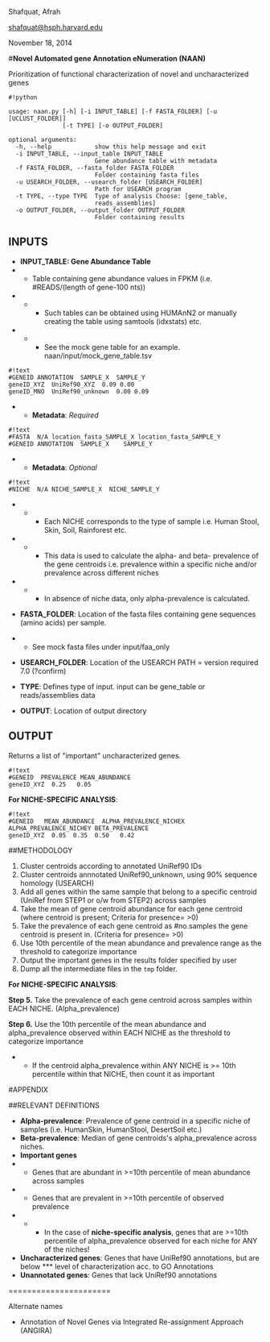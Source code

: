 Shafquat, Afrah

shafquat@hsph.harvard.edu

November 18, 2014

#**Novel Automated gene Annotation eNumeration (NAAN)**

Prioritization of functional characterization of novel and uncharacterized genes

```
#!python

usage: naan.py [-h] [-i INPUT_TABLE] [-f FASTA_FOLDER] [-u [UCLUST_FOLDER]]
               [-t TYPE] [-o OUTPUT_FOLDER]

optional arguments:
  -h, --help            show this help message and exit
  -i INPUT_TABLE, --input_table INPUT_TABLE
                        Gene abundance table with metadata
  -f FASTA_FOLDER, --fasta_folder FASTA_FOLDER
                        Folder containing fasta files
  -u USEARCH_FOLDER, --usearch_folder [USEARCH_FOLDER]
                        Path for USEARCH program
  -t TYPE, --type TYPE  Type of analysis Choose: [gene_table,
                        reads_assemblies]
  -o OUTPUT_FOLDER, --output_folder OUTPUT_FOLDER
                        Folder containing results

```


## **INPUTS**

* **INPUT_TABLE: Gene Abundance Table**
* * Table containing gene abundance values in FPKM (i.e. #READS/(length of gene-100 nts)) 
* * * Such tables can be obtained using HUMAnN2 or manually creating the table using samtools (idxstats) etc.
* * * See the mock gene table for an example. naan/input/mock_gene_table.tsv

```
#!text
#GENEID ANNOTATION  SAMPLE_X  SAMPLE_Y
geneID_XYZ  UniRef90_XYZ  0.09 0.00
geneID_MNO  UniRef90_unknown  0.00 0.09
```

* * **Metadata**: *Required*

```
#!text
#FASTA	N/A	location_fasta_SAMPLE_X	location_fasta_SAMPLE_Y
#GENEID	ANNOTATION	SAMPLE_X	SAMPLE_Y
```

* * **Metadata**: *Optional*

```
#!text
#NICHE	N/A	NICHE_SAMPLE_X	NICHE_SAMPLE_Y
```

* * * Each NICHE corresponds to the type of sample i.e. Human Stool, Skin, Soil, Rainforest etc. 
* * * This data is used to calculate the alpha- and beta- prevalence of the gene centroids i.e. prevalence within a specific niche and/or prevalence across different niches
* * * In absence of niche data, only alpha-prevalence is calculated.

* **FASTA_FOLDER**: Location of the fasta files containing gene sequences (amino acids) per sample.
* * See mock fasta files under input/faa_only
* **USEARCH_FOLDER**: Location of the USEARCH PATH = version required 7.0 (?confirm)
* **TYPE**: Defines type of input. input can be gene_table or reads/assemblies data
* **OUTPUT**: Location of output directory

## **OUTPUT**

Returns a list of "important" uncharacterized genes.

```
#!text
#GENEID  PREVALENCE MEAN_ABUNDANCE
geneID_XYZ  0.25   0.05
```

**For NICHE-SPECIFIC ANALYSIS**:

```
#!text
#GENEID   MEAN_ABUNDANCE  ALPHA_PREVALENCE_NICHEX ALPHA_PREVALENCE_NICHEY BETA_PREVALENCE
geneID_XYZ  0.05  0.35  0.50   0.42 
```


##METHODOLOGY

1. Cluster centroids according to annotated UniRef90 IDs
2. Cluster centroids annnotated UniRef90_unknown, using 90% sequence homology (USEARCH)
3. Add all genes within the same sample that belong to a specific centroid (UniRef from STEP1 or o/w from STEP2) across samples
4. Take the mean of gene centroid abundance for each gene centroid (where centroid is present; Criteria for presence= >0)
5. Take the prevalence of each gene centroid as #no.samples the gene centroid is present in. (Criteria for presence= >0)
6. Use 10th percentile of the mean abundance and prevalence range as the threshold to categorize importance
7. Output the important genes in the results folder specified by user
8. Dump all the intermediate files in the ``tmp`` folder.

**For NICHE-SPECIFIC ANALYSIS**:

**Step 5.** Take the prevalence of each gene centroid across samples within EACH NICHE. (Alpha_prevalence)

**Step 6.** Use the 10th percentile of the mean abundance and alpha_prevalence observed within EACH NICHE as the threshold to categorize importance
* * If the centroid alpha_prevalence within ANY NICHE is >= 10th percentile within that NICHE, then count it as important


#APPENDIX

##RELEVANT DEFINITIONS

* **Alpha-prevalence**: Prevalence of gene centroid in a specific niche of samples (i.e. HumanSkin, HumanStool, DesertSoil etc.) 
* **Beta-prevalence**: Median of gene centroids's alpha_prevalence across niches.
* **Important genes**
* * Genes that are abundant in >=10th percentile of mean abundance across samples
* * Genes that are prevalent in >=10th percentile of observed prevalence
* * * In the case of **niche-specific analysis**, genes that are >=10th percentile of alpha_prevalence observed for each niche for ANY of the niches!
* **Uncharacterized genes**: Genes that have UniRef90 annotations, but are below *** level of characterization acc. to GO Annotations
* **Unannotated genes**: Genes that lack UniRef90 annotations


======================

Alternate names

* Annotation of Novel Genes via Integrated Re-assignment Approach (ANGIRA)
